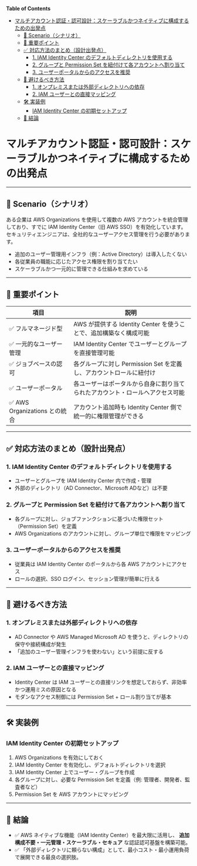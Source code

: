 <!-- START doctoc generated TOC please keep comment here to allow auto update -->
<!-- DON'T EDIT THIS SECTION, INSTEAD RE-RUN doctoc TO UPDATE -->
**Table of Contents**

- [マルチアカウント認証・認可設計：スケーラブルかつネイティブに構成するための出発点](#%E3%83%9E%E3%83%AB%E3%83%81%E3%82%A2%E3%82%AB%E3%82%A6%E3%83%B3%E3%83%88%E8%AA%8D%E8%A8%BC%E3%83%BB%E8%AA%8D%E5%8F%AF%E8%A8%AD%E8%A8%88%E3%82%B9%E3%82%B1%E3%83%BC%E3%83%A9%E3%83%96%E3%83%AB%E3%81%8B%E3%81%A4%E3%83%8D%E3%82%A4%E3%83%86%E3%82%A3%E3%83%96%E3%81%AB%E6%A7%8B%E6%88%90%E3%81%99%E3%82%8B%E3%81%9F%E3%82%81%E3%81%AE%E5%87%BA%E7%99%BA%E7%82%B9)
  - [📘 Scenario（シナリオ）](#-scenario%E3%82%B7%E3%83%8A%E3%83%AA%E3%82%AA)
  - [🧠 重要ポイント](#-%E9%87%8D%E8%A6%81%E3%83%9D%E3%82%A4%E3%83%B3%E3%83%88)
  - [✅ 対応方法のまとめ（設計出発点）](#-%E5%AF%BE%E5%BF%9C%E6%96%B9%E6%B3%95%E3%81%AE%E3%81%BE%E3%81%A8%E3%82%81%E8%A8%AD%E8%A8%88%E5%87%BA%E7%99%BA%E7%82%B9)
    - [1. IAM Identity Center のデフォルトディレクトリを使用する](#1-iam-identity-center-%E3%81%AE%E3%83%87%E3%83%95%E3%82%A9%E3%83%AB%E3%83%88%E3%83%87%E3%82%A3%E3%83%AC%E3%82%AF%E3%83%88%E3%83%AA%E3%82%92%E4%BD%BF%E7%94%A8%E3%81%99%E3%82%8B)
    - [2. グループと Permission Set を紐付けて各アカウントへ割り当て](#2-%E3%82%B0%E3%83%AB%E3%83%BC%E3%83%97%E3%81%A8-permission-set-%E3%82%92%E7%B4%90%E4%BB%98%E3%81%91%E3%81%A6%E5%90%84%E3%82%A2%E3%82%AB%E3%82%A6%E3%83%B3%E3%83%88%E3%81%B8%E5%89%B2%E3%82%8A%E5%BD%93%E3%81%A6)
    - [3. ユーザーポータルからのアクセスを推奨](#3-%E3%83%A6%E3%83%BC%E3%82%B6%E3%83%BC%E3%83%9D%E3%83%BC%E3%82%BF%E3%83%AB%E3%81%8B%E3%82%89%E3%81%AE%E3%82%A2%E3%82%AF%E3%82%BB%E3%82%B9%E3%82%92%E6%8E%A8%E5%A5%A8)
  - [🚫 避けるべき方法](#-%E9%81%BF%E3%81%91%E3%82%8B%E3%81%B9%E3%81%8D%E6%96%B9%E6%B3%95)
    - [1. オンプレミスまたは外部ディレクトリへの依存](#1-%E3%82%AA%E3%83%B3%E3%83%97%E3%83%AC%E3%83%9F%E3%82%B9%E3%81%BE%E3%81%9F%E3%81%AF%E5%A4%96%E9%83%A8%E3%83%87%E3%82%A3%E3%83%AC%E3%82%AF%E3%83%88%E3%83%AA%E3%81%B8%E3%81%AE%E4%BE%9D%E5%AD%98)
    - [2. IAM ユーザーとの直接マッピング](#2-iam-%E3%83%A6%E3%83%BC%E3%82%B6%E3%83%BC%E3%81%A8%E3%81%AE%E7%9B%B4%E6%8E%A5%E3%83%9E%E3%83%83%E3%83%94%E3%83%B3%E3%82%B0)
  - [🛠️ 実装例](#-%E5%AE%9F%E8%A3%85%E4%BE%8B)
    - [IAM Identity Center の初期セットアップ](#iam-identity-center-%E3%81%AE%E5%88%9D%E6%9C%9F%E3%82%BB%E3%83%83%E3%83%88%E3%82%A2%E3%83%83%E3%83%97)
  - [📌 結論](#-%E7%B5%90%E8%AB%96)

<!-- END doctoc generated TOC please keep comment here to allow auto update -->


# マルチアカウント認証・認可設計：スケーラブルかつネイティブに構成するための出発点

---

## 📘 Scenario（シナリオ）

ある企業は AWS Organizations を使用して複数の AWS アカウントを統合管理しており、すでに IAM Identity Center（旧 AWS SSO）を有効化しています。  
セキュリティエンジニアは、全社的なユーザーアクセス管理を行う必要があります。

- 追加のユーザー管理用インフラ（例：Active Directory）は導入したくない
- 各従業員の職能に応じたアクセス権限を割り当てたい
- スケーラブルかつ一元的に管理できる仕組みを求めている

---

## 🧠 重要ポイント

| 項目 | 説明 |
|------|------|
| ✅ フルマネージド型 | AWS が提供する Identity Center を使うことで、追加構築なく構成可能 |
| ✅ 一元的なユーザー管理 | IAM Identity Center でユーザーとグループを直接管理可能 |
| ✅ ジョブベースの認可 | 各グループに対し Permission Set を定義し、アカウントロールに紐付け |
| ✅ ユーザーポータル | 各ユーザーはポータルから自身に割り当てられたアカウント・ロールへアクセス可能 |
| ✅ AWS Organizations との統合 | アカウント追加時も Identity Center 側で統一的に権限管理ができる |

---

## ✅ 対応方法のまとめ（設計出発点）

### 1. IAM Identity Center のデフォルトディレクトリを使用する

- ユーザーとグループを IAM Identity Center 内で作成・管理
- 外部のディレクトリ（AD Connector、Microsoft ADなど）は不要

### 2. グループと Permission Set を紐付けて各アカウントへ割り当て

- 各グループに対し、ジョブファンクションに基づいた権限セット（Permission Set）を定義
- AWS Organizations のアカウントに対し、グループ単位で権限をマッピング

### 3. ユーザーポータルからのアクセスを推奨

- 従業員は IAM Identity Center のポータルから各 AWS アカウントにアクセス
- ロールの選択、SSO ログイン、セッション管理が簡単に行える

---

## 🚫 避けるべき方法

### 1. オンプレミスまたは外部ディレクトリへの依存

- AD Connector や AWS Managed Microsoft AD を使うと、ディレクトリの保守や接続構成が発生
- 「追加のユーザー管理インフラを使わない」という前提に反する

### 2. IAM ユーザーとの直接マッピング

- Identity Center は IAM ユーザーとの直接リンクを想定しておらず、非効率かつ運用ミスの原因となる
- モダンなアクセス制御には Permission Set + ロール割り当てが基本

---

## 🛠️ 実装例

### IAM Identity Center の初期セットアップ

1. AWS Organizations を有効にしておく
2. IAM Identity Center を有効化し、デフォルトディレクトリを選択
3. IAM Identity Center 上でユーザー・グループを作成
4. 各グループに対し、必要な Permission Set を定義（例: 管理者、開発者、監査者など）
5. Permission Set を AWS アカウントにマッピング

---

## 📌 結論

- ✅ AWS ネイティブな機能（IAM Identity Center）を最大限に活用し、
  **追加構成不要・一元管理・スケーラブル・セキュア** な認証認可基盤を構築可能。
- ✅ 「外部ディレクトリに頼らない構成」として、最小コスト・最小運用負荷で展開できる最良の選択肢。
